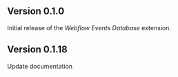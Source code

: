 ## Version 0.1.0

Initial release of the _Webflow Events Database_ extension.

## Version 0.1.18

Update documentation
